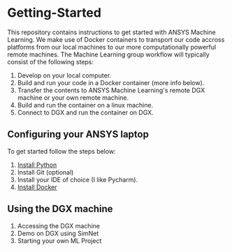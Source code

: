# Getting-Started

This repository contains instructions to get started with ANSYS Machine Learning. We make use of Docker
containers to transport our code accross platforms from our local machines to our more computationally
powerful remote machines.
The Machine Learning group workflow will typically consist of the following steps:
1. Develop on your local computer.
1. Build and run your code in a Docker container (more info below).
1. Transfer the contents to ANSYS Machine Learning's remote DGX machine or your own remote machine.
1. Build and run the container on a linux machine. 
1. Connect to DGX and run the container on DGX.

## Configuring your ANSYS laptop
To get started follow the steps below:
1. [Install Python](InstallingPython.md)
  1. Install Git (optional)
  1. Install your IDE of choice (I like Pycharm).
1. [Install Docker](InstallingDocker.md)

## Using the DGX machine
1. Accessing the DGX machine
1. Demo on DGX using SimNet
1. Starting your own ML Project


